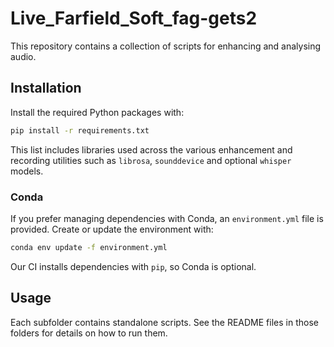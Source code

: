 # Live_Farfield_Soft_fag-gets2

This repository contains a collection of scripts for enhancing and analysing audio.

## Installation

Install the required Python packages with:

```bash
pip install -r requirements.txt
```

This list includes libraries used across the various enhancement and recording
utilities such as `librosa`, `sounddevice` and optional `whisper` models.

### Conda

If you prefer managing dependencies with Conda, an `environment.yml` file is
provided. Create or update the environment with:

```bash
conda env update -f environment.yml
```

Our CI installs dependencies with `pip`, so Conda is optional.

## Usage

Each subfolder contains standalone scripts. See the README files in those
folders for details on how to run them.
